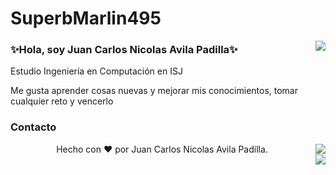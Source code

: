 # SuperbMarlin495

<img align="right" src="https://github-readme-stats.vercel.app/api/top-langs/?username=SuperbMarlin495&langs_count=15&theme=tokyonight">

### ✨Hola, soy Juan Carlos Nicolas Avila Padilla✨
Estudio Ingeniería en Computación en ISJ

Me gusta aprender cosas nuevas y mejorar mis conocimientos, tomar cualquier reto y vencerlo

### Contacto

<div>
<img align="right" src="https://github-readme-stats.vercel.app/api?username=SuperbMarlin495&show_icons=true&theme=tokyonight">
</div>

<div>
  <p align="center">
      Hecho con ❤️ por Juan Carlos Nicolas Avila Padilla.<br>
      <img align="right" src="https://github-profile-trophy.vercel.app/?username=SuperbMarlin495&theme=tokyonight">
   </p>
</div>

<!--[![My GitHub Stats](https://github-readme-stats.vercel.app/api/?username=SuperbMarlin495&count_private=true&theme=tokyonight&showicons=true)]() !-->

<!--
**SuperbMarlin495/SuperbMarlin495** is a ✨ _special_ ✨ repository because its `README.md` (this file) appears on your GitHub profile.

Here are some ideas to get you started:

- 🔭 I’m currently working on ...
- 🌱 I’m currently learning ...
- 👯 I’m looking to collaborate on ...
- 🤔 I’m looking for help with ...
- 💬 Ask me about ...
- 📫 How to reach me: ...
- 😄 Pronouns: ...
- ⚡ Fun fact: ...
-->